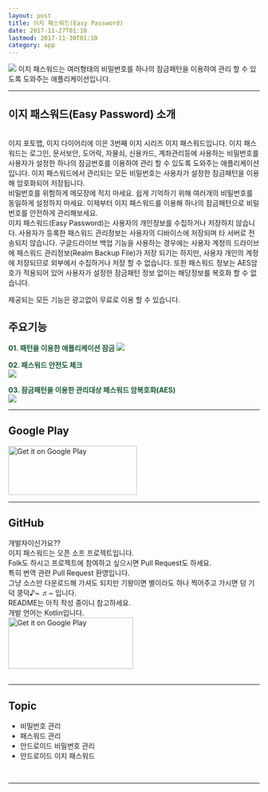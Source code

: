 ```yaml
---
layout: post
title: 이지 패스워드(Easy Password)
date: 2017-11-27T01:10
lastmod: 2017-11-30T01:10
category: app
---
```


<img class="fit image" src="/images/post/easypassword/01.png">
이지 패스워드는 여러형태의 비밀번호를 하나의 잠금패턴을 이용하여 관리 할 수 있도록 도와주는 애플리케이션입니다.   
<br />

--- 
## 이지 패스워드(Easy Password) 소개
<br />
이지 포토맵, 이지 다이어리에 이은 3번째 이지 시리즈 이지 패스워드입니다.   
이지 패스워드는 로그인, 문서보안, 도어락, 자물쇠, 신용카드, 계좌관리등에 사용하는 비밀번호를 사용자가 설정한 하나의 잠금번호를 이용하여 관리 할 수 있도록 도와주는 애플리케이션입니다.   
이지 패스워드에서 관리되는 모든 비밀번호는 사용자가 설정한 잠금패턴을 이용해 암호화되어 저장됩니다.   
<br />
비밀번호를 위험하게 메모장에 적지 마세요.   
쉽게 기억하기 위해 여러개의 비밀번호를 동일하게 설정하지 마세요.   
이제부터 이지 패스워드를 이용해 하나의 잠금패턴으로 비밀번호를 안전하게 관리해보세요.   
<br />
이지 패스워드(Easy Password)는 사용자의 개인정보를 수집하거나 저장하지 않습니다.   
사용자가 등록한 패스워드 관리정보는 사용자의 디바이스에 저장되며 타 서버로 전송되지 않습니다.   
구글드라이브 백업 기능을 사용하는 경우에는 사용자 계정의 드라이브에 패스워드 관리정보(Realm Backup File)가 저장 되기는 하지만, 사용자 개인의 계정에 저장되므로 외부에서 수집하거나 저장 할 수 없습니다.   
또한 패스워드 정보는 AES암호가 적용되어 있어 사용자가 설정한 잠금패턴 정보 없이는 해당정보를 복호화 할 수 없습니다.   
<br />

제공되는 모든 기능은 광고없이 무료로 이용 할 수 있습니다.
<br />

## 주요기능 
<b><font color="#185A32">01. 패턴을 이용한 애플리케이션 잠금</font></b>
<img class="fit image" src="/images/post/easypassword/02.png">
   
<b><font color="#185A32">02. 패스워드 안전도 체크</font></b>   
<img class="fit image" src="/images/post/easypassword/03.png">

<b><font color="#185A32">03. 잠금패턴을 이용한 관리대상 패스워드 암복호화(AES)</font></b>   
<img class="fit image" src="/images/post/easypassword/04.png">
<br />

--- 
## Google Play    
<a href='https://play.google.com/store/apps/details?id=io.github.hanjoongcho.easypassword'>
    <img alt='Get it on Google Play' src='https://play.google.com/intl/en_us/badges/images/generic/en_badge_web_generic.png' width="258" height="98"/>
</a>  
<br />

---
## GitHub 
개발자이신가요??   
이지 패스워드는 오픈 소프 프로젝트입니다.   
Folk도 하시고 프로젝트에 참여하고 싶으시면 Pull Request도 하세요.   
특히 번역 관련 Pull Request 환영입니다.   
그냥 소스만 다운로드해 가셔도 되지만 기왕이면 별이라도 하나 찍어주고 가시면 덩 기덕 쿵덕♪~ ♬~ 입니다.   
README는 아직 작성 중이니 참고하세요.   
개발 언어는 Kotlin입니다.   
<a href='https://github.com/hanjoongcho/aaf-easypassword'>
    <img alt='Get it on Google Play' src='/images/post/GitHub_Logo.png' width="250" height="103"/>
</a>  
<br />

---
## Topic
* 비밀번호 관리 
* 패스워드 관리
* 안드로이드 비밀번호 관리
* 안드로이드 이지 패스워드
<br />

---